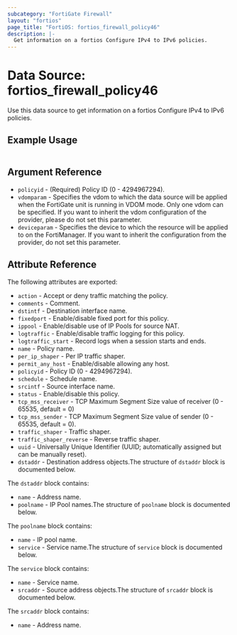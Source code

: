 ```yaml
---
subcategory: "FortiGate Firewall"
layout: "fortios"
page_title: "FortiOS: fortios_firewall_policy46"
description: |-
  Get information on a fortios Configure IPv4 to IPv6 policies.
---
```


# Data Source: fortios_firewall_policy46
Use this data source to get information on a fortios Configure IPv4 to IPv6 policies.


## Example Usage

```hcl

```

## Argument Reference

* `policyid` - (Required) Policy ID (0 - 4294967294).
* `vdomparam` - Specifies the vdom to which the data source will be applied when the FortiGate unit is running in VDOM mode. Only one vdom can be specified. If you want to inherit the vdom configuration of the provider, please do not set this parameter.
* `deviceparam` - Specifies the device to which the resource will be applied to on the FortiManager. If you want to inherit the configuration from the provider, do not set this parameter.

## Attribute Reference

The following attributes are exported:

* `action` - Accept or deny traffic matching the policy.
* `comments` - Comment.
* `dstintf` - Destination interface name.
* `fixedport` - Enable/disable fixed port for this policy.
* `ippool` - Enable/disable use of IP Pools for source NAT.
* `logtraffic` - Enable/disable traffic logging for this policy.
* `logtraffic_start` - Record logs when a session starts and ends.
* `name` - Policy name.
* `per_ip_shaper` - Per IP traffic shaper.
* `permit_any_host` - Enable/disable allowing any host.
* `policyid` - Policy ID (0 - 4294967294).
* `schedule` - Schedule name.
* `srcintf` - Source interface name.
* `status` - Enable/disable this policy.
* `tcp_mss_receiver` - TCP Maximum Segment Size value of receiver (0 - 65535, default = 0)
* `tcp_mss_sender` - TCP Maximum Segment Size value of sender (0 - 65535, default = 0).
* `traffic_shaper` - Traffic shaper.
* `traffic_shaper_reverse` - Reverse traffic shaper.
* `uuid` - Universally Unique Identifier (UUID; automatically assigned but can be manually reset).
* `dstaddr` - Destination address objects.The structure of `dstaddr` block is documented below.

The `dstaddr` block contains:

* `name` - Address name.
* `poolname` - IP Pool names.The structure of `poolname` block is documented below.

The `poolname` block contains:

* `name` - IP pool name.
* `service` - Service name.The structure of `service` block is documented below.

The `service` block contains:

* `name` - Service name.
* `srcaddr` - Source address objects.The structure of `srcaddr` block is documented below.

The `srcaddr` block contains:

* `name` - Address name.
